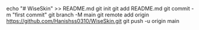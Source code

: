 echo "# WiseSkin" >> README.md
git init
git add README.md
git commit -m "first commit"
git branch -M main
git remote add origin https://github.com/Hanishss0310/WiseSkin.git
git push -u origin main
